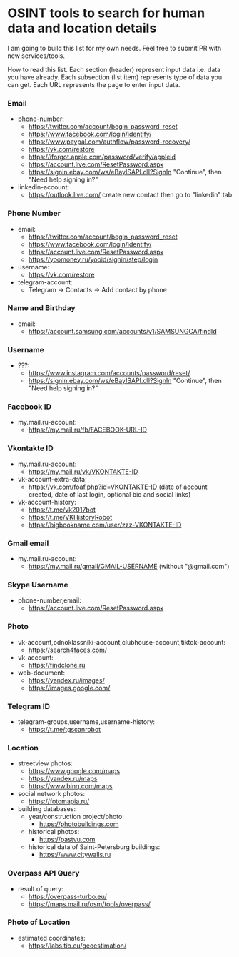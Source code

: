 # OSINT tools to search for human data and location details

I am going to build this list for my own needs. Feel free to submit PR with new services/tools.

How to read this list. Each section (header) represent input data i.e. data you have already. Each subsection (list item) represents type of data you can get. Each URL represents the page to enter input data.

### Email

- phone-number:
  - https://twitter.com/account/begin_password_reset
  - https://www.facebook.com/login/identify/
  - https://www.paypal.com/authflow/password-recovery/
  - https://vk.com/restore
  - https://iforgot.apple.com/password/verify/appleid
  - https://account.live.com/ResetPassword.aspx
  - https://signin.ebay.com/ws/eBayISAPI.dll?SignIn "Continue", then "Need help signing in?"
- linkedin-account:
  - https://outlook.live.com/ create new contact then go to "linkedin" tab

### Phone Number

- email:
  - https://twitter.com/account/begin_password_reset
  - https://www.facebook.com/login/identify/
  - https://account.live.com/ResetPassword.aspx
  - https://yoomoney.ru/yooid/signin/step/login
- username:
  - https://vk.com/restore
- telegram-account:
  - Telegram -> Contacts -> Add contact by phone 

### Name and Birthday
- email:
  - https://account.samsung.com/accounts/v1/SAMSUNGCA/findId

### Username

- ???:
  - https://www.instagram.com/accounts/password/reset/
  - https://signin.ebay.com/ws/eBayISAPI.dll?SignIn "Continue", then "Need help signing in?"

### Facebook ID

- my.mail.ru-account:
  - https://my.mail.ru/fb/FACEBOOK-URL-ID

### Vkontakte ID

- my.mail.ru-account:
  - https://my.mail.ru/vk/VKONTAKTE-ID
- vk-account-extra-data:
  - https://vk.com/foaf.php?id=VKONTAKTE-ID (date of account created, date of last login, optional bio and social links)
- vk-account-history:
  - https://t.me/vk2017bot
  - https://t.me/VKHistoryRobot
  - https://bigbookname.com/user/zzz-VKONTAKTE-ID

### Gmail email

- my.mail.ru-account:
  - https://my.mail.ru/gmail/GMAIL-USERNAME (without "@gmail.com")

### Skype Username
- phone-number,email:
  - https://account.live.com/ResetPassword.aspx

### Photo

- vk-account,odnoklassniki-account,clubhouse-account,tiktok-account:
  - https://search4faces.com/
- vk-account:
  - https://findclone.ru
- web-document:
  - https://yandex.ru/images/
  - https://images.google.com/

### Telegram ID

- telegram-groups,username,username-history:
  - https://t.me/tgscanrobot

### Location
- streetview photos:
  - https://www.google.com/maps
  - https://yandex.ru/maps
  - https://www.bing.com/maps
- social network photos:
  - https://fotomapia.ru/
- building databases:
  - year/construction project/photo:
    - https://photobuildings.com 
  - historical photos:
    - https://pastvu.com 
  - historical data of Saint-Petersburg buildings:
    - https://www.citywalls.ru 

### Overpass API Query

- result of query:
  - https://overpass-turbo.eu/
  - https://maps.mail.ru/osm/tools/overpass/

### Photo of Location

- estimated coordinates:
  - https://labs.tib.eu/geoestimation/
